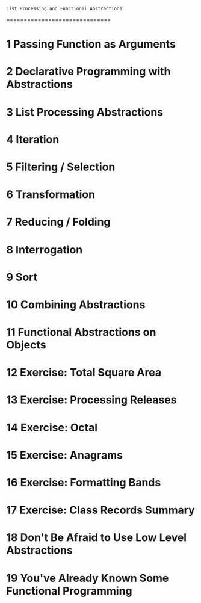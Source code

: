 	List Processing and Functional Abstractions
  ==============================


# 1	Passing Function as Arguments


# 2	Declarative Programming with Abstractions

# 3	List Processing Abstractions

# 4	Iteration

# 5	Filtering / Selection

# 6	Transformation

# 7	Reducing / Folding

# 8	Interrogation

# 9	Sort

# 10	Combining Abstractions

# 11	Functional Abstractions on Objects

# 12	Exercise: Total Square Area

# 13	Exercise: Processing Releases

# 14	Exercise: Octal

# 15	Exercise: Anagrams

# 16	Exercise: Formatting Bands

# 17	Exercise: Class Records Summary

# 18	Don't Be Afraid to Use Low Level Abstractions

# 19	You've Already Known Some Functional Programming